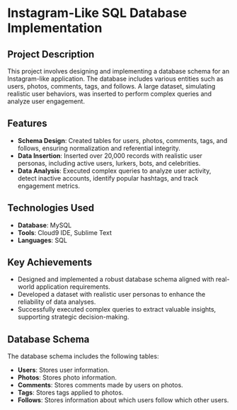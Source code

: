 # Instagram-Like SQL Database Implementation

## Project Description
This project involves designing and implementing a database schema for an Instagram-like application. The database includes various entities such as users, photos, comments, tags, and follows. A large dataset, simulating realistic user behaviors, was inserted to perform complex queries and analyze user engagement.

## Features
- **Schema Design**: Created tables for users, photos, comments, tags, and follows, ensuring normalization and referential integrity.
- **Data Insertion**: Inserted over 20,000 records with realistic user personas, including active users, lurkers, bots, and celebrities.
- **Data Analysis**: Executed complex queries to analyze user activity, detect inactive accounts, identify popular hashtags, and track engagement metrics.

## Technologies Used
- **Database**: MySQL
- **Tools**: Cloud9 IDE, Sublime Text
- **Languages**: SQL

## Key Achievements
- Designed and implemented a robust database schema aligned with real-world application requirements.
- Developed a dataset with realistic user personas to enhance the reliability of data analyses.
- Successfully executed complex queries to extract valuable insights, supporting strategic decision-making.

## Database Schema
The database schema includes the following tables:
- **Users**: Stores user information.
- **Photos**: Stores photo information.
- **Comments**: Stores comments made by users on photos.
- **Tags**: Stores tags applied to photos.
- **Follows**: Stores information about which users follow which other users.

